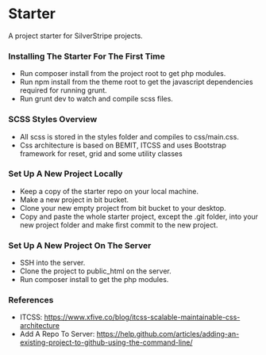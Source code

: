 # Starter
A project starter for SilverStripe projects.

### Installing The Starter For The First Time ###
* Run composer install from the project root to get php modules.
* Run npm install from the theme root to get the javascript dependencies required for running grunt.
* Run grunt dev to watch and compile scss files.

### SCSS Styles Overview ###
* All scss is stored in the styles folder and compiles to css/main.css.
* Css architecture is based on BEMIT, ITCSS and uses Bootstrap framework for reset, grid and some utility classes

### Set Up A New Project Locally ###
* Keep a copy of the starter repo on your local machine.
* Make a new project in bit bucket.
* Clone your new empty project from bit bucket to your desktop.
* Copy and paste the whole starter project, except the .git folder, into your new project folder and make first commit to the new project.

### Set Up A New Project On The Server ###
* SSH into the server.
* Clone the project to public_html on the server.
* Run composer install to get the php modules.

### References ###
* ITCSS: https://www.xfive.co/blog/itcss-scalable-maintainable-css-architecture
* Add A Repo To Server: https://help.github.com/articles/adding-an-existing-project-to-github-using-the-command-line/